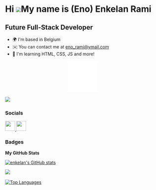Hi ![](https://user-images.githubusercontent.com/18350557/176309783-0785949b-9127-417c-8b55-ab5a4333674e.gif)My name is (Eno) Enkelan Rami
==========================================================================================================================================

Future Full-Stack Developer
---------------------------

* 🌍  I'm based in Belgium
* ✉️  You can contact me at [eno\_rami@ymail.com](mailto:eno_rami@ymail.com)
* 🧠  I'm learning HTML, CSS, JS and more!

<div align="center">
    <img src="giphy.gif" width="100"/>
</div>

<a href="https://www.github.com/enkelan" target="_blank" rel="noreferrer"><img
src="https://img.shields.io/github/followers/enkelan?logo=github&style=for-the-badge&color=f97316&labelColor=171717" /></a>

### Socials

<p align="left"> <a href="https://www.github.com/enkelan" target="_blank" rel="noreferrer"> <picture> <source media="(prefers-color-scheme: dark)" srcset="https://raw.githubusercontent.com/danielcranney/readme-generator/main/public/icons/socials/github-dark.svg" /> <source media="(prefers-color-scheme: light)" srcset="https://raw.githubusercontent.com/danielcranney/readme-generator/main/public/icons/socials/github.svg" /> <img src="https://raw.githubusercontent.com/danielcranney/readme-generator/main/public/icons/socials/github.svg" width="32" height="32" /> </picture> </a> <a href="https://www.linkedin.com/in/enkelan-rami-ba5a31222/" target="_blank" rel="noreferrer"> <picture> <source media="(prefers-color-scheme: dark)" srcset="https://raw.githubusercontent.com/danielcranney/readme-generator/main/public/icons/socials/linkedin-dark.svg" /> <source media="(prefers-color-scheme: light)" srcset="https://raw.githubusercontent.com/danielcranney/readme-generator/main/public/icons/socials/linkedin.svg" /> <img src="https://raw.githubusercontent.com/danielcranney/readme-generator/main/public/icons/socials/linkedin.svg" width="32" height="32" /> </picture> </a></p>

### Badges

<b>My GitHub Stats</b>

<a href="http://www.github.com/enkelan"><img src="https://github-readme-stats.vercel.app/api?username=enkelan&show_icons=true&hide=&count_private=true&title_color=facc15&text_color=ffffff&icon_color=f97316&bg_color=171717&hide_border=true&show_icons=true" alt="enkelan's GitHub stats" /></a>

<a href="http://www.github.com/enkelan"><img src="https://github-readme-streak-stats.herokuapp.com/?user=enkelan&stroke=ffffff&background=171717&ring=facc15&fire=facc15&currStreakNum=ffffff&currStreakLabel=facc15&sideNums=ffffff&sideLabels=ffffff&dates=ffffff&hide_border=true" /></a>

<a href="https://github.com/enkelan" align="left"><img src="https://github-readme-stats.vercel.app/api/top-langs/?username=enkelan&langs_count=10&title_color=facc15&text_color=ffffff&icon_color=f97316&bg_color=171717&hide_border=true&locale=en&custom_title=Top%20%Languages" alt="Top Languages" /></a>
